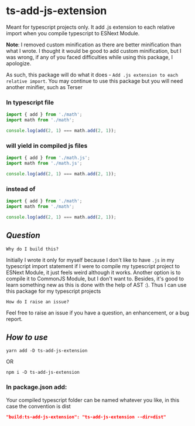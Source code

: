 # **ts-add-js-extension**

Meant for typescript projects only. It add .js extension to each relative import when you compile typescript to ESNext Module.

 **Note**:
 I removed custom minification as there are better minification than what I wrote. I thought it would be good to add custom minification, but I was wrong, if any of you faced difficulties while using this package, I apologize.
 
 As such, this package will do what it does - `Add .js extension to each relative import`. You may continue to use this package but you will need another minifier, such as Terser


### In typescript file

```ts
import { add } from './math';
import math from './math';

console.log(add(2, 1) === math.add(2, 1));
```

### will yield in compiled js files

```js
import { add } from './math.js';
import math from './math.js';

console.log(add(2, 1) === math.add(2, 1));
```

### instead of

```ts
import { add } from './math';
import math from './math';

console.log(add(2, 1) === math.add(2, 1));
```

## **_Question_**

`Why do I build this?`

Initially I wrote it only for myself because I don't like to have `.js` in my typescript import statement if I were to compile my typescript project to ESNext Module, it just feels weird although it works. Another option is to compile it to CommonJS Module, but I don't want to. Besides, it's good to learn something new as this is done with the help of AST :). Thus I can use this package for my typescript projects

`How do I raise an issue?`

Feel free to raise an issue if you have a question, an enhancement, or a bug report.

## **_How to use_**

`yarn add -D ts-add-js-extension`

OR

`npm i -D ts-add-js-extension`

### In package.json add:

Your compiled typescript folder can be named whatever you like, in this case the convention is dist

```json
"build:ts-add-js-extension": "ts-add-js-extension --dir=dist"
```
